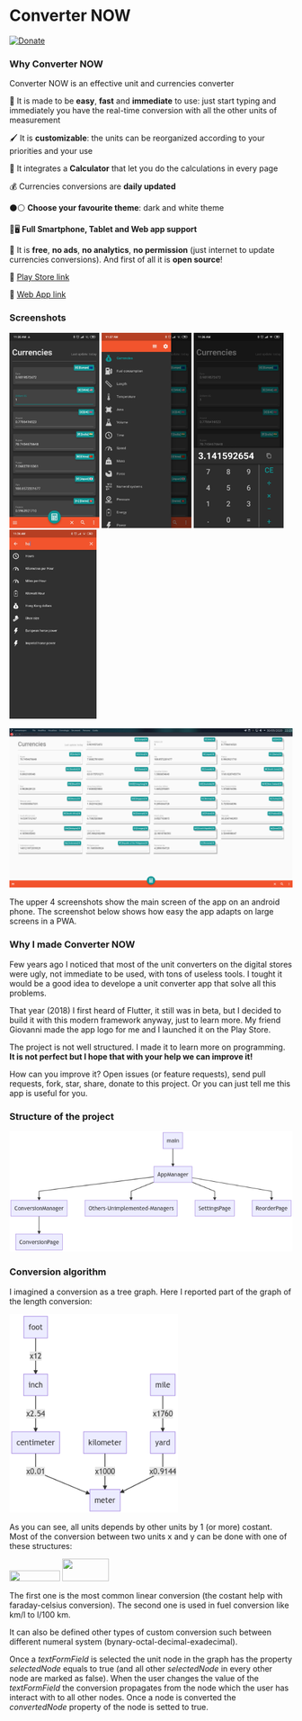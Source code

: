 # Converter NOW

[![Donate](https://img.shields.io/badge/Donate-PayPal-green.svg)](https://www.paypal.me/DemApps)

### Why Converter NOW

Converter NOW is an effective unit and currencies converter

🚀 It is made to be **easy**, **fast** and **immediate** to use: just start typing and immediately you have the real-time conversion  with all the other units of measurement

🖌️ It is **customizable**: the units can be reorganized according to your priorities and your use

🔢 It integrates a **Calculator** that let you do the calculations in every page

💰 Currencies conversions are **daily updated**

⚫⚪ **Choose your favourite theme**: dark and white theme

📱🖥️ **Full Smartphone, Tablet and Web app support**

💯 It is **free**, **no ads**, **no analytics**, **no permission** (just internet to update currencies conversions). And first of all it is **open source**!

🔗 [Play Store link](https://play.google.com/store/apps/details?id=com.ferrarid.converterpro)

🔗 [Web App link](https://ferraridamiano.github.io/ConverterNowWeb/#/)

### Screenshots

<img src="screenshots/SS_android_01.jpg" width="160"> <img src="screenshots/SS_android_02.jpg" width="160"> <img src="screenshots/SS_android_03.jpg" width="160"> <img src="screenshots/SS_android_04.jpg" width="155">

<img src="screenshots/SS_web_01.png" width="645">

The upper 4 screenshots show the main screen of the app on an android phone. The screenshot below shows how easy the app adapts on large screens in a PWA.

### Why I made Converter NOW

Few years ago I noticed that most of the unit converters on the digital stores were ugly, not immediate to be used, with tons of useless tools. I tought it would be a  good idea to develope a unit converter app that solve all this problems.

That year (2018) I first heard of Flutter, it still was in beta, but I decided to build it with this modern framework anyway, just to learn more. My friend Giovanni made the app logo for me and I launched it on the Play Store.

The project is not well structured. I made it to learn more on programming. **It is not perfect but I hope that with your help we can improve it!**

How can you improve it? Open issues (or feature requests), send pull requests, fork, star, share, donate to this project. Or you can just tell me this app is useful for you. 

### Structure of the project

<img src="images/graph01.png" width="645">

### Conversion algorithm

I imagined a conversion as a tree graph. Here I reported part of the graph of the length conversion:

<img src="images/graph02.png" width="300">

As you can see, all units depends by other units by 1 (or more) costant. Most of the conversion between two units x and y can be done with one of these structures:

<img src="http://www.sciweavers.org/tex2img.php?eq=y%20%3D%20ax%2Bb&bc=White&fc=Black&im=jpg&fs=12&ff=arev&edit=0" width="90" height="19" />

<img src="http://www.sciweavers.org/tex2img.php?eq=y%3D%5Cfrac%7Ba%7D%7Bx%7D%2Bb&bc=White&fc=Black&im=jpg&fs=12&ff=arev&edit=0" width="83" height="40" />

The first one is the most common linear conversion (the costant help with faraday-celsius conversion). The second one is used in fuel conversion like km/l  to l/100 km.

It can also be defined other types of custom conversion such between different numeral system (bynary-octal-decimal-exadecimal).

Once a *textFormField* is selected the unit node in the graph has the property *selectedNode* equals to true (and all other *selectedNode* in every other node are marked as false). When the user changes the value of the *textFormField* the conversion propagates from the node which the user has interact with to all other nodes. Once a node is converted the *convertedNode* property of the node is setted to true.
